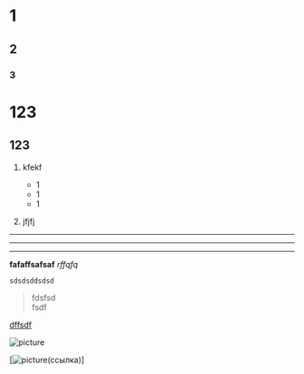 # 1
## 2
### 3

123
==

123
-
1. kfekf
    * 1
    * 1
    * 1

2. jfjfj

***
___
---

**fafaffsafsaf** *rffqfq*

```
sdsdsddsdsd
```

>fdsfsd  
fsdf

[dffsdf](http://google.com)

![picture](ссылка)

[![picture](путь)(ссылка)]


